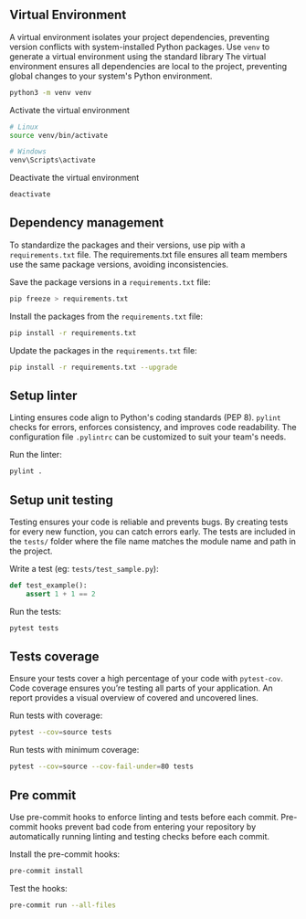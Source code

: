 ## Virtual Environment

A virtual environment isolates your project dependencies, preventing version conflicts with system-installed Python packages.
Use `venv` to generate a virtual environment using the standard library
The virtual environment ensures all dependencies are local to the project, preventing global changes to your system's Python environment.

```bash
python3 -m venv venv
```

Activate the virtual environment

```bash
# Linux
source venv/bin/activate

# Windows
venv\Scripts\activate
```

Deactivate the virtual environment

```bash
deactivate
```

## Dependency management

To standardize the packages and their versions, use pip with a `requirements.txt` file.
The requirements.txt file ensures all team members use the same package versions, avoiding inconsistencies.

Save the package versions in a `requirements.txt` file:

```bash
pip freeze > requirements.txt
```

Install the packages from the `requirements.txt` file:

```bash
pip install -r requirements.txt
```

Update the packages in the `requirements.txt` file:

```bash
pip install -r requirements.txt --upgrade
```

## Setup linter

Linting ensures code align to Python's coding standards (PEP 8).
`pylint` checks for errors, enforces consistency, and improves code readability. The configuration file `.pylintrc` can be customized to suit your team's needs.

Run the linter:

```bash
pylint .
```

## Setup unit testing

Testing ensures your code is reliable and prevents bugs. By creating tests for every new function, you can catch errors early.
The tests are included in the `tests/` folder where the file name matches the module name and path in the project.

Write a test (eg: `tests/test_sample.py`):

```python
def test_example():
    assert 1 + 1 == 2
```

Run the tests:

```bash
pytest tests
```

## Tests coverage

Ensure your tests cover a high percentage of your code with `pytest-cov`.
Code coverage ensures you’re testing all parts of your application. An report provides a visual overview of covered and uncovered lines.

Run tests with coverage:

```bash
pytest --cov=source tests
```

Run tests with minimum coverage:

```bash
pytest --cov=source --cov-fail-under=80 tests
```

## Pre commit

Use pre-commit hooks to enforce linting and tests before each commit.
Pre-commit hooks prevent bad code from entering your repository by automatically running linting and testing checks before each commit.

Install the pre-commit hooks:

```bash
pre-commit install
```

Test the hooks:

```bash
pre-commit run --all-files
```
